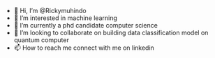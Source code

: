 - 👋 Hi, I’m @Rickymuhindo
- 👀 I’m interested in machine learning
- 🌱 I’m currently a phd candidate computer science
- 💞️ I’m looking to collaborate on building data classification model on quantum computer
- 📫 How to reach me connect with me on linkedin

<!---
Rickymuhindo/Rickymuhindo is a ✨ special ✨ repository because its `README.md` (this file) appears on your GitHub profile.
You can click the Preview link to take a look at your changes.
--->
